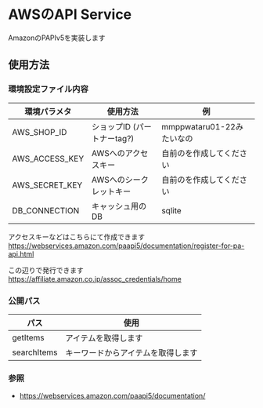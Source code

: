 # AWSのAPI Service

AmazonのPAPIv5を実装します

## 使用方法

### 環境設定ファイル内容

| 環境パラメタ | 使用方法 | 例 |
| -- | -- | -- |
|  AWS_SHOP_ID | ショップID (パートナーtag?) | mmppwataru01-22みたいなの |
| AWS_ACCESS_KEY | AWSへのアクセスキー | 自前のを作成してください |
| AWS_SECRET_KEY | AWSへのシークレットキー | 自前のを作成してください |
|DB_CONNECTION|キャッシュ用のDB| sqlite |

アクセスキーなどはこちらにて作成できます
https://webservices.amazon.com/paapi5/documentation/register-for-pa-api.html

この辺りで発行できます
https://affiliate.amazon.co.jp/assoc_credentials/home


### 公開パス

|  パス  |  使用  |
| ---- | ---- |
|  getItems  |  アイテムを取得します  |
|  searchItems  |  キーワードからアイテムを取得します  |

### 参照

- https://webservices.amazon.com/paapi5/documentation/

